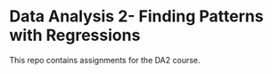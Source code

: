 # Data Analysis 2- Finding Patterns with Regressions
This repo contains assignments for the DA2 course.
